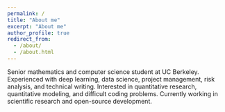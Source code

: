 ```yaml
---
permalink: /
title: "About me"
excerpt: "About me"
author_profile: true
redirect_from:
  - /about/
  - /about.html
---
```


Senior mathematics and computer science student at UC Berkeley. Experienced with deep learning, data science, project management, risk analysis, and technical writing. Interested in quantitative research, quantitative modeling, and difficult coding problems. Currently working in scientific research and open-source development.
